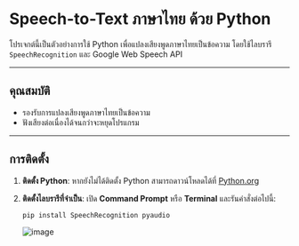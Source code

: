 # Speech-to-Text ภาษาไทย ด้วย Python

โปรเจกต์นี้เป็นตัวอย่างการใช้ Python เพื่อแปลงเสียงพูดภาษาไทยเป็นข้อความ โดยใช้ไลบรารี `SpeechRecognition` และ Google Web Speech API

---

## คุณสมบัติ
- รองรับการแปลงเสียงพูดภาษาไทยเป็นข้อความ
- ฟังเสียงต่อเนื่องได้จนกว่าจะหยุดโปรแกรม

---

## การติดตั้ง

1. **ติดตั้ง Python**: หากยังไม่ได้ติดตั้ง Python สามารถดาวน์โหลดได้ที่ [Python.org](https://www.python.org/downloads/)

2. **ติดตั้งไลบรารีที่จำเป็น**: เปิด **Command Prompt** หรือ **Terminal** และรันคำสั่งต่อไปนี้:
   ```bash
   pip install SpeechRecognition pyaudio
   ```
   ![image](https://github.com/user-attachments/assets/f9b3893b-98fa-4112-9c73-0e9f7703386c)

